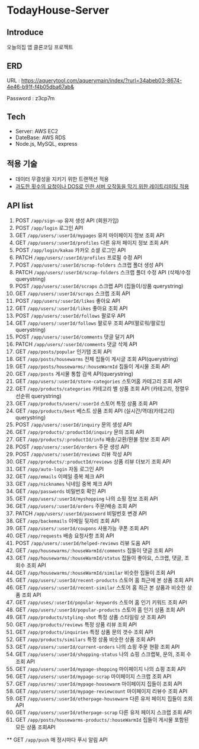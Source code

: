 # TodayHouse-Server
## Introduce
오늘의집 앱 클론코딩 프로젝트

## ERD
URL : https://aquerytool.com/aquerymain/index/?rurl=34abeb03-8674-4e46-b91f-f4b05dba67ab&

Password : z3cp7m

## Tech
- Server: AWS EC2
- DateBase: AWS RDS
- Node.js, MySQL, express

## 적용 기술
- 데이터 무결성을 지키기 위한 트랜잭션 적용
- [과도한 횟수의 요청이나 DOS로 인한 서버 오작동을 막기 위한 레이트리미팅 적용](https://velog.io/@xx0hn/Server-Node.js-%EB%A0%88%EC%9D%B4%ED%8A%B8%EB%A6%AC%EB%AF%B8%ED%8C%85Rate-Limiting-%EC%A0%81%EC%9A%A9)

## API list
1.	POST	`/app/sign-up`	유저 생성 API (회원가입)
2.	POST	`/app/login`	로그인 API
3.	GET	`/app/users/:userId/mypages`	유저 마이페이지 정보 조회 API
4.	GET	`/app/users/:userId/profiles`	다른 유저 페이지 정보 조회 API
5.	POST	`/app/login/kakao`	카카오 소셜 로그인 API
6.	PATCH	`/app/users/:userId/profiles`	프로필 수정 API
7.	POST	`/app/users/:userId/scrap-folders`	스크랩 폴더 생성 API
8.	PATCH	`/app/users/:userId/scrap-folders`	스크랩 폴더 수정 API (삭제/수정 querystring)
9.  POST	`/app/users/:userId/scraps`	스크랩 API (집들이/상품 querystring)
10.	GET	`/app/users/:userId/scraps`	스크랩 조회 API
11.	POST	`/app/users/:userId/likes`	좋아요 API 
12.	GET	`/app/users/:userId/likes`	좋아요 조회 API 
13.	POST	`/app/users/:userId/follows`	팔로우 API 
14.	GET	`/app/users/:userId/follows`	팔로우 조회 API(팔로워/팔로잉 querystring)
15.	POST	`/app/users/:userId/comments`	댓글 달기 API 
16.	PATCH	`/app/users/:userId/comments`	댓글 삭제 API 
17.	GET	`/app/posts/popular`	인기탭 조회 API
18.	GET	`/app/posts/housewarms`	전체 집들이 게시글 조회 API(querystring)
19.	GET	`/app/posts/housewarms/:houseWarmId`	집들이 게시물 조회 API
20.	GET	`/app/posts`	게시물 통합 검색 API(querystring)
21.	GET	`/app/users/:userId/store-categories`	스토어홈 카테고리 조회 API
22.	GET	`/app/products/categories`	카테고리 별 상품 조회 API (카테고리, 정렬우선순위 querystring)
23.	GET	`/app/products/users/:userId`	 스토어 특정 상품 조회 API
24.	GET	`/app/products/best`	베스트 상품 조회 API (실시간/역대(카테고리) querystring)
25.	POST	`/app/users/:userId/inquiry`	문의 생성 API
26.	GET	`/app/products/:productId/inquiry`	문의 조회 API
27.	GET	`/app/products/:productId/info`	배송/교환/환불 정보 조회 API
28.	POST	`/app/users/:userId/orders`	주문 생성 API
29.	POST	`/app/users/:userId/reviews`	리뷰 작성 API
30.	GET	`/app/products/:productId/reviews`	상품 리뷰 더보기 조회 API 
31.	GET	`/app/auto-login`	자동 로그인 API
32.	GET	`/app/emails`	이메일 중복 체크 API
33.	GET	`/app/nicknames`	닉네임 중복 체크 API
34.	GET	`/app/passwords`	비밀번호 확인 API
35.	GET	`/app/users/:userId/myshopping`	나의 쇼핑 정보 조회 API
36.	GET	`/app/users/:userId/orders`	주문/배송 조회 API
37.	PATCH	`/app/users/:userId/password`	비밀번호 변경 API
38.	GET	`/app/backemails`	이메일 뒷자리 조회 API
39.	GET	`/app/users/:userId/coupons`	사용가능 쿠폰 조회 API
40.	GET	`/app/requests`	배송 요청사항 조회 API
41.	POST	`/app/users/:userId/helped-reviews`	리뷰 도움 API
42.	GET	`/app/housewarms/:houseWarmId/comments`	집들이 댓글 조회 API
43.	GET	`/app/housewarms/:houseWarmId/status`	집들이 좋아요, 스크랩, 댓글, 조회수 조회 API
44.	GET	`/app/housewarms/:houseWarmId/similar`	비슷한 집들이 조회 API
45.	GET	`/app/users/:userId/recent-products`	스토어 홈 최근에 본 상품 조회 API
46.	GET	`/app/users/:userId/recent-similar`	스토어 홈 최근 본 상품과 비슷한 상품 조회 API
47.	GET	`/app/uses/:userId/popular-keywords`	스토어 홈 인기 키워드 조회 API
48.	GET	`/app/users/:userId/popular-products`	스토어 홈 인기 상품 조회 API
49.	GET	`/app/products/styling-shot`	특정 상품 스타일링 샷 조회 API
50.	GET	`/app/products/reviews`	특정 상품 리뷰 조회 API
51.	GET	`/app/products/inquiries`	특정 상품 문의 갯수 조회 API
52.	GET	`/app/products/similars`	특정 상품 비슷한 상품 조회 API
53.	GET	`/app/users/:userId/current-orders`	나의 쇼핑 주문 현황 조회 API
54.	GET	`/app/users/:userId/shopping-status`	나의 쇼핑 스크랩북, 문의, 조회 수 조회 API
55.	GET	`/app/users/:userId/mypage-shopping`	마이페이지 나의 쇼핑 조회 API
56.	GET	`/app/users/:userId/mypage-scrap`	마이페이지 스크랩 조회 API
57.	GET	`/app/usres/:userId/mypage-housewarm`	마이페이지 집들이 조회 API
58.	GET	`/app/users/:userId/mypage-reviewcount`	마이페이지 리뷰수 조회 API
59.	GET	`/app/users/:userId/otherpage-housewarm`	다른 유저 페이지 집들이 조회 API
60.	GET	`/app/users/:userId/otherpage-scrap`	다른 유저 페이지 스크랩 조회 API
61.	GET	`/app/posts/housewarms-products/:houseWarmId`	 집들이 게시물 포함된 모든 상품 조회API

**  GET	`/app/push`	매 정시마다 푸시 알림 API
